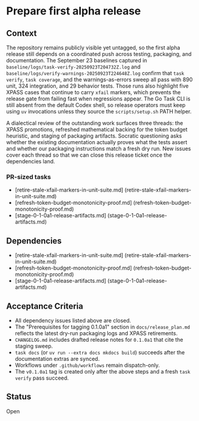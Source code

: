 # Prepare first alpha release

## Context
The repository remains publicly visible yet untagged, so the first alpha
release still depends on a coordinated push across testing, packaging,
and documentation. The September 23 baselines captured in
`baseline/logs/task-verify-20250923T204732Z.log` and
`baseline/logs/verify-warnings-20250923T224648Z.log` confirm that
`task verify`, `task coverage`, and the warnings-as-errors sweep all pass
with 890 unit, 324 integration, and 29 behavior tests. Those runs also
highlight five XPASS cases that continue to carry `xfail` markers, which
prevents the release gate from failing fast when regressions appear. The
Go Task CLI is still absent from the default Codex shell, so release
operators must keep using `uv` invocations unless they source the
`scripts/setup.sh` PATH helper.

A dialectical review of the outstanding work surfaces three threads: the
XPASS promotions, refreshed mathematical backing for the token budget
heuristic, and staging of packaging artifacts. Socratic questioning asks
whether the existing documentation actually proves what the tests assert
and whether our packaging instructions match a fresh dry run. New issues
cover each thread so that we can close this release ticket once the
dependencies land.

### PR-sized tasks
- [retire-stale-xfail-markers-in-unit-suite.md]
  (retire-stale-xfail-markers-in-unit-suite.md)
- [refresh-token-budget-monotonicity-proof.md]
  (refresh-token-budget-monotonicity-proof.md)
- [stage-0-1-0a1-release-artifacts.md]
  (stage-0-1-0a1-release-artifacts.md)

## Dependencies
- [retire-stale-xfail-markers-in-unit-suite.md]
  (retire-stale-xfail-markers-in-unit-suite.md)
- [refresh-token-budget-monotonicity-proof.md]
  (refresh-token-budget-monotonicity-proof.md)
- [stage-0-1-0a1-release-artifacts.md]
  (stage-0-1-0a1-release-artifacts.md)

## Acceptance Criteria
- All dependency issues listed above are closed.
- The "Prerequisites for tagging 0.1.0a1" section in
  `docs/release_plan.md` reflects the latest dry-run packaging logs and
  XPASS retirements.
- `CHANGELOG.md` includes drafted release notes for `0.1.0a1` that cite
  the staging sweep.
- `task docs` (or `uv run --extra docs mkdocs build`) succeeds after the
  documentation extras are synced.
- Workflows under `.github/workflows` remain dispatch-only.
- The `v0.1.0a1` tag is created only after the above steps and a fresh
  `task verify` pass succeed.

## Status
Open
